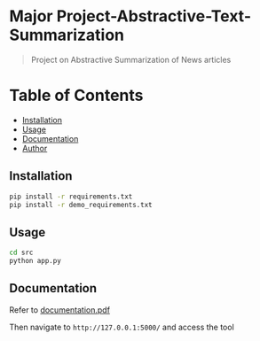 # Major Project-Abstractive-Text-Summarization
> Project on Abstractive Summarization of News articles

Table of Contents
=================

* [Installation](#installation)
* [Usage](#usage)
* [Documentation](#documentation)
* [Author](#author)

## Installation

```sh
pip install -r requirements.txt
pip install -r demo_requirements.txt
```

## Usage

```sh
cd src
python app.py
```
## Documentation

Refer to <a href="https://github.com/ishapugalia/Abstractive-Text-Summarization/blob/main/documention.pdf" target="_blank"> documentation.pdf  </a>

Then navigate to `http://127.0.0.1:5000/` and access the tool
